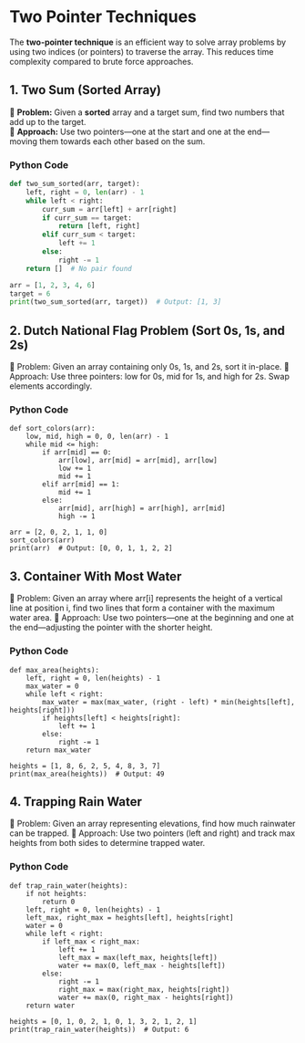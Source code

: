# Two Pointer Techniques

The **two-pointer technique** is an efficient way to solve array problems by using two indices (or pointers) to traverse the array. This reduces time complexity compared to brute force approaches.

## 1. Two Sum (Sorted Array)  
🔹 **Problem:** Given a **sorted** array and a target sum, find two numbers that add up to the target.  
🔹 **Approach:** Use two pointers—one at the start and one at the end—moving them towards each other based on the sum.  

### **Python Code**
```python
def two_sum_sorted(arr, target):
    left, right = 0, len(arr) - 1
    while left < right:
        curr_sum = arr[left] + arr[right]
        if curr_sum == target:
            return [left, right]
        elif curr_sum < target:
            left += 1
        else:
            right -= 1
    return []  # No pair found

arr = [1, 2, 3, 4, 6]
target = 6
print(two_sum_sorted(arr, target))  # Output: [1, 3]
```

## 2. Dutch National Flag Problem (Sort 0s, 1s, and 2s)
🔹 Problem: Given an array containing only 0s, 1s, and 2s, sort it in-place.
🔹 Approach: Use three pointers: low for 0s, mid for 1s, and high for 2s. Swap elements accordingly.

### **Python Code**
```
def sort_colors(arr):
    low, mid, high = 0, 0, len(arr) - 1
    while mid <= high:
        if arr[mid] == 0:
            arr[low], arr[mid] = arr[mid], arr[low]
            low += 1
            mid += 1
        elif arr[mid] == 1:
            mid += 1
        else:
            arr[mid], arr[high] = arr[high], arr[mid]
            high -= 1

arr = [2, 0, 2, 1, 1, 0]
sort_colors(arr)
print(arr)  # Output: [0, 0, 1, 1, 2, 2]
```

## 3. Container With Most Water
🔹 Problem: Given an array where arr[i] represents the height of a vertical line at position i, find two lines that form a container with the maximum water area.
🔹 Approach: Use two pointers—one at the beginning and one at the end—adjusting the pointer with the shorter height.

### **Python Code**
```
def max_area(heights):
    left, right = 0, len(heights) - 1
    max_water = 0
    while left < right:
        max_water = max(max_water, (right - left) * min(heights[left], heights[right]))
        if heights[left] < heights[right]:
            left += 1
        else:
            right -= 1
    return max_water

heights = [1, 8, 6, 2, 5, 4, 8, 3, 7]
print(max_area(heights))  # Output: 49
```

## 4. Trapping Rain Water
🔹 Problem: Given an array representing elevations, find how much rainwater can be trapped.
🔹 Approach: Use two pointers (left and right) and track max heights from both sides to determine trapped water.

### **Python Code**
```
def trap_rain_water(heights):
    if not heights:
        return 0
    left, right = 0, len(heights) - 1
    left_max, right_max = heights[left], heights[right]
    water = 0
    while left < right:
        if left_max < right_max:
            left += 1
            left_max = max(left_max, heights[left])
            water += max(0, left_max - heights[left])
        else:
            right -= 1
            right_max = max(right_max, heights[right])
            water += max(0, right_max - heights[right])
    return water

heights = [0, 1, 0, 2, 1, 0, 1, 3, 2, 1, 2, 1]
print(trap_rain_water(heights))  # Output: 6
```


# 


